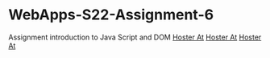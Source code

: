 # WebApps-S22-Assignment-6
Assignment introduction to Java Script and DOM
[Hoster At](https://44-563-web-apps-s22.github.io/webapps-s22-assignment-6-GopijaVenepalli/president.html)
[Hoster At](https://44-563-web-apps-s22.github.io/webapps-s22-assignment-6-GopijaVenepalli/tips.html)
[Hoster At](https://44-563-web-apps-s22.github.io/webapps-s22-assignment-6-GopijaVenepalli/computer.html)
